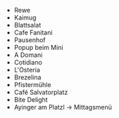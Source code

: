 - Rewe
- Kaimug
- Blattsalat
- Cafe Fanitani
- Pausenhof
- Popup beim Mini
- A Domani
- Cotidiano
- L'Osteria
- Brezelina
- Pfistermühle
- Café Salvatorplatz
- Bite Delight
- Ayinger am Platzl -> Mittagsmenü

